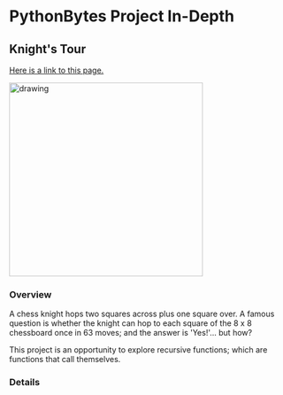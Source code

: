 # PythonBytes Project In-Depth


## Knight's Tour


[Here is a link to this page.](https://github.com/robfatland/pythonbytes/tree/master/projects/knight#pythonbytes-project-in-depth)


<img src="https://github.com/robfatland/pythonbytes/blob/master/projects/knight/knight.png" alt="drawing" width="350"/>


### Overview

A chess knight hops two squares across plus one square over. A famous question is whether the knight can hop to each 
square of the 8 x 8 chessboard once in 63 moves; and the answer is 'Yes!'... but how? 


This project is an opportunity to explore recursive functions; which are functions that call themselves. 



### Details



